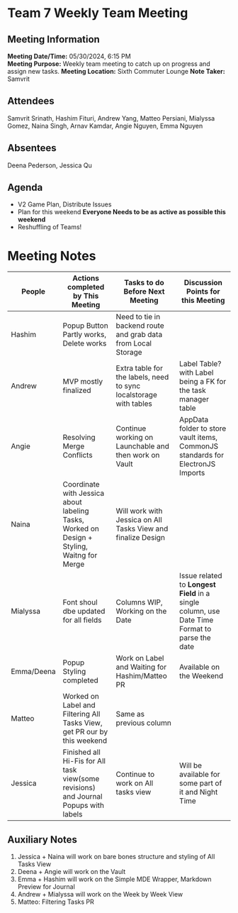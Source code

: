 # Team 7 Weekly Team Meeting

## Meeting Information

**Meeting Date/Time:** 05/30/2024, 6:15 PM  
**Meeting Purpose:** Weekly team meeting to catch up on progress and assign new tasks.
**Meeting Location:** Sixth Commuter Lounge
**Note Taker:** Samvrit

## Attendees
Samvrit Srinath, Hashim Fituri, Andrew Yang, Matteo Persiani, Mialyssa Gomez, Naina Singh, Arnav Kamdar, Angie Nguyen, Emma Nguyen
## Absentees
Deena Pederson, Jessica Qu

## Agenda
- V2 Game Plan, Distribute Issues
- Plan for this weekend **Everyone Needs to be as active as possible this weekend**
- Reshuffling of Teams!

# Meeting Notes
| People | Actions completed by This Meeting | Tasks to do Before Next Meeting | Discussion Points for this Meeting |
|--------|-----------------------------------|---------------------------------|-------------------------------------|
| Hashim | Popup Button Partly works, Delete works | Need to tie in backend route and grab data from Local Storage | |
| Andrew | MVP mostly finalized | Extra table for the labels, need to sync localstorage with tables | Label Table? with Label being a FK for the task manager table | 
| Angie | Resolving Merge Conflicts | Continue working on Launchable and then work on Vault | AppData folder to store vault items, CommonJS standards for ElectronJS Imports | |
| Naina| Coordinate with Jessica about labeling Tasks, Worked on Design + Styling, Waitng for Merge | Will work with Jessica on All Tasks View and finalize Design | |
| Mialyssa | Font shoul dbe updated for all fields | Columns WIP, Working on the Date | Issue related to **Longest Field** in a single column, use Date Time Format to parse the date | 
| Emma/Deena | Popup Styling completed | Work on Label and Waiting for Hashim/Matteo PR | Available on the Weekend | |
| Matteo | Worked on Label and Filtering All Tasks View, get PR our by this weekend | Same as previous column | |
| Jessica | Finished all Hi-Fis for All task view(some revisions) and Journal Popups with labels | Continue to work on All tasks view | Will be available for some part of it and Night Time | |

## Auxiliary Notes

1. Jessica + Naina will work on bare bones structure and styling of All Tasks View
2. Deena + Angie will work on the Vault
3. Emma + Hashim will work on the Simple MDE Wrapper, Markdown Preview for Journal
4. Andrew + Mialyssa will work on the Week by Week View
5. Matteo: Filtering Tasks PR